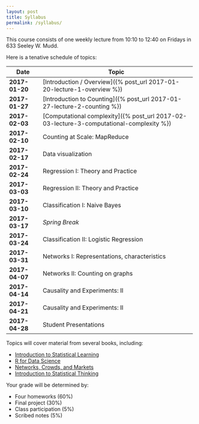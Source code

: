 ```yaml
---
layout: post
title: Syllabus
permalink: /syllabus/
---
```


This course consists of one weekly lecture from 10:10 to 12:40 on Fridays in 633 Seeley W. Mudd.

Here is a tenative schedule of topics:

|Date|Topic|
|----|-----|
|**2017-01-20**| [Introduction / Overview]({% post_url 2017-01-20-lecture-1-overview %}) |
|**2017-01-27**| [Introduction to Counting]({% post_url 2017-01-27-lecture-2-counting %}) |
|**2017-02-03**| [Computational complexity]({% post_url 2017-02-03-lecture-3-computational-complexity %}) |
|**2017-02-10**| Counting at Scale: MapReduce |
|**2017-02-17**| Data visualization |
|**2017-02-24**| Regression I: Theory and Practice |
|**2017-03-03**| Regression II: Theory and Practice |
|**2017-03-10**| Classification I: Naive Bayes |
|**2017-03-17**| *Spring Break*|
|**2017-03-24**| Classification II: Logistic Regression |
|**2017-03-31**| Networks I: Representations, characteristics |
|**2017-04-07**| Networks II: Counting on graphs |
|**2017-04-14**| Causality and Experiments: II |
|**2017-04-21**| Causality and Experiments: II |
|**2017-04-28**| Student Presentations|

Topics will cover material from several books, including:

* [Introduction to Statistical Learning](http://www-bcf.usc.edu/~gareth/ISL/)
* [R for Data Science](http://r4ds.had.co.nz/)
* [Networks, Crowds, and Markets](http://www.cs.cornell.edu/home/kleinber/networks-book/)
* [Introduction to Statistical Thinking](http://pluto.huji.ac.il/~msby/StatThink/index.html)

Your grade will be determined by:

* Four homeworks (60%)
* Final project (30%)
* Class participation (5%)
* Scribed notes (5%)
